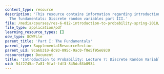 ```yaml
---
content_type: resource
description: 'This resource contains information regarding introduction to probability:
  The fundamentals: Discrete random variables part III.'
file: /media/courses/res-6-012-introduction-to-probability-spring-2018/54f2745a7a810faffdf3845dc63b0934_MITRES_6_012S18_L07.pdf
file_type: application/pdf
learning_resource_types: []
ocw_type: OCWFile
parent_title: 'Part I: The Fundamentals'
parent_type: SupplementalResourceSection
parent_uid: 9ca6b310-dc93-095c-9ac0-f0e5f95e6930
resourcetype: Document
title: 'Introduction to Probability: Lecture 7: Discrete Random Variables Part III'
uid: 54f2745a-7a81-0faf-fdf3-845dc63b0934
---
```

